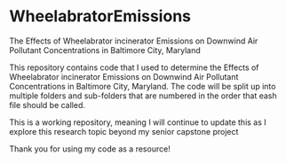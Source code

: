 # WheelabratorEmissions
The Effects of Wheelabrator incinerator Emissions on Downwind Air Pollutant Concentrations in Baltimore City, Maryland

This repository contains code that I used to determine the  Effects of Wheelabrator incinerator Emissions on Downwind Air Pollutant Concentrations in Baltimore City, Maryland.
The code will be split up into multiple folders and sub-folders that are numbered in the order that eash file should be called.

This is a working repository, meaning I will continue to update this as I explore this research topic beyond my senior capstone project

Thank you for using my code as a resource!
